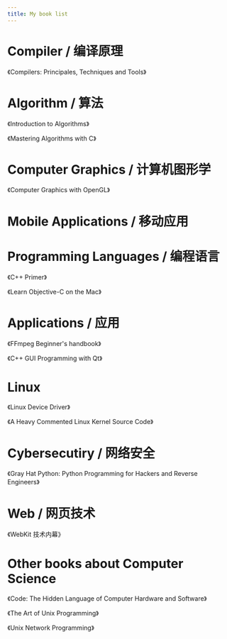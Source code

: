```yaml
---
title: My book list
---
```


# Compiler / 编译原理

《Compilers: Principales, Techniques and Tools》

# Algorithm / 算法

《Introduction to Algorithms》

《Mastering Algorithms with C》

# Computer Graphics / 计算机图形学

《Computer Graphics with OpenGL》

# Mobile Applications / 移动应用

# Programming Languages / 编程语言

《C++ Primer》

《Learn Objective-C on the Mac》


# Applications / 应用

《FFmpeg Beginner's handbook》

《C++ GUI Programming with Qt》

# Linux

《Linux Device Driver》

《A Heavy Commented Linux Kernel Source Code》

# Cybersecutiry / 网络安全

《Gray Hat Python: Python Programming for Hackers and Reverse Engineers》

# Web / 网页技术

《WebKit 技术内幕》

# Other books about Computer Science

《Code: The Hidden Language of Computer Hardware and Software》

《The Art of Unix Programming》

《Unix Network Programming》

